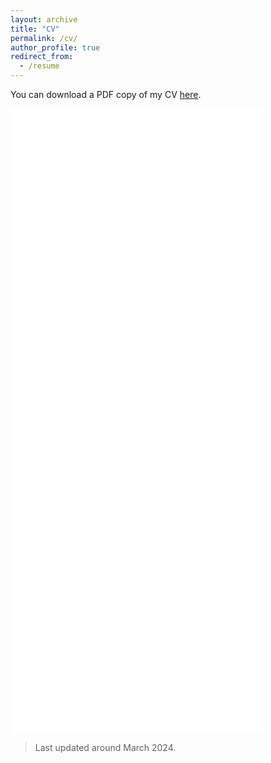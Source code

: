 ```yaml
---
layout: archive
title: "CV"
permalink: /cv/
author_profile: true
redirect_from:
  - /resume
---
```

You can download a PDF copy of my CV [here](/files/pdf/cv_Chen_XIE.pdf).

<iframe src="/files/pdf/cv_Chen_XIE.pdf" width="80%" height="1000" frameborder="no" border="0" marginwidth="0" marginheight="0"></iframe>

> Last updated around March 2024.